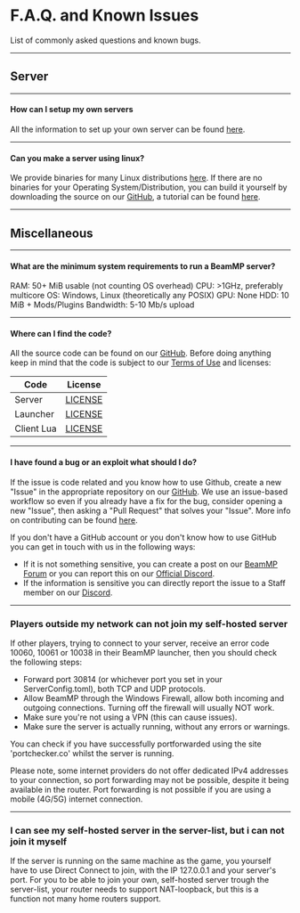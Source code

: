 # F.A.Q. and Known Issues
List of commonly asked questions and known bugs.

---
## **Server**

---
#### **How can I setup my own servers**


All the information to set up your own server can be found [here](https://docs.beammp.com/server/create-a-server/).

---
#### **Can you make a server using linux?**

We provide binaries for many Linux distributions [here](https://github.com/BeamMP/BeamMP-Server/releases/latest). 
If there are no binaries for your Operating System/Distribution, you can build it yourself by downloading the source on our [GitHub](https://github.com/BeamMP/BeamMP-Server), a tutorial can be found [here](https://github.com/BeamMP/BeamMP-Server#build-instructions).

---
## **Miscellaneous**

---
#### **What are the minimum system requirements to run a BeamMP server?**

RAM: 50+ MiB usable (not counting OS overhead)
CPU: >1GHz, preferably multicore
OS: Windows, Linux (theoretically any POSIX)
GPU: None
HDD: 10 MiB + Mods/Plugins
Bandwidth: 5-10 Mb/s upload

---
#### **Where can I find the code?**

All the source code can be found on our [GitHub](https://github.com/BeamMP).
Before doing anything keep in mind that the code is subject to our [Terms of Use](https://forum.beammp.com/t/terms-of-use-v1-0/43) and licenses:

|   Code     | License                                                                    |
|------------|:--------------------------------------------------------------------------:|
| Server     | [LICENSE](https://github.com/BeamMP/BeamMP-Server/blob/master/LICENSE)     |
| Launcher   | [LICENSE](https://github.com/BeamMP/BeamMP-Launcher/blob/master/README.md) |
| Client Lua | [LICENSE](https://github.com/BeamMP/BeamMP/blob/development/LICENSE.md)    |

---
#### **I have found a bug or an exploit what should I do?**

If the issue is code related and you know how to use Github, create a new "Issue" in the appropriate repository on our [GitHub](https://github.com/BeamMP). We use an issue-based workflow so even if you already have a fix for the bug, consider opening a new "Issue", then asking a "Pull Request" that solves your "Issue". More info on contributing can be found [here](https://github.com/BeamMP/BeamMP/blob/development/CONTRIBUTING.md).

If you don't have a GitHub account or you don't know how to use GitHub you can get in touch with us in the following ways:
- If it is not something sensitive, you can create a post on our [BeamMP Forum](https://forum.beammp.com) or you can report this on our [Official Discord](https://discord.gg/beammp).
- If the information is sensitive you can directly report the issue to a Staff member on our [Discord](https://discord.gg/beammp).

---
### **Players outside my network can not join my self-hosted server**

If other players, trying to connect to your server, receive an error code 10060, 10061 or 10038 in their BeamMP launcher, then you should check the following steps:

- Forward port 30814 (or whichever port you set in your ServerConfig.toml), both TCP and UDP protocols.
- Allow BeamMP through the Windows Firewall, allow both incoming and outgoing connections. Turning off the firewall will usually NOT work.
- Make sure you're not using a VPN (this can cause issues).
- Make sure the server is actually running, without any errors or warnings.

You can check if you have successfully portforwarded using the site 'portchecker.co' whilst the server is running.

Please note, some internet providers do not offer dedicated IPv4 addresses to your connection, so port forwarding may not be possible, despite it being available in the router.
Port forwarding is not possible if you are using a mobile (4G/5G) internet connection.

---
### **I can see my self-hosted server in the server-list, but i can not join it myself**

If the server is running on the same machine as the game, you yourself have to use Direct Connect to join, with the IP 127.0.0.1 and your server's port.
For you to be able to join your own, self-hosted server trough the server-list, your router needs to support NAT-loopback, but this is a function not many home routers support.
